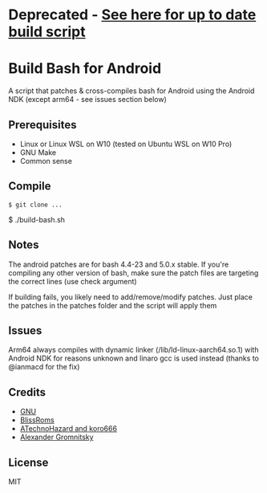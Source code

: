 # Deprecated - [See here for up to date build script](https://github.com/Zackptg5/GNU-Utils-For-Android-Build-Script)

# Build Bash for Android

A script that patches & cross-compiles bash for Android using the Android NDK (except arm64 - see issues section below)

## Prerequisites

* Linux or Linux WSL on W10 (tested on Ubuntu WSL on W10 Pro)
* GNU Make
* Common sense

## Compile

	$ git clone ...
  $ ./build-bash.sh <options>

## Notes

  The android patches are for bash 4.4-23 and 5.0.x stable. If you're compiling any other version of bash, make sure the patch files are targeting the correct lines (use check argument)
  
  If building fails, you likely need to add/remove/modify patches. Just place the patches in the patches folder and the script will apply them

## Issues

  Arm64 always compiles with dynamic linker (/lib/ld-linux-aarch64.so.1) with Android NDK for reasons unknown and linaro gcc is used instead (thanks to @ianmacd for the fix)
  
## Credits

* [GNU](https://www.gnu.org/software/bash/)
* [BlissRoms](https://github.com/BlissRoms/platform_external_bash/)
* [ATechnoHazard and koro666](https://github.com/ATechnoHazard/bash_patches)
* [Alexander Gromnitsky](https://github.com/gromnitsky/bash-on-android)
  
## License

  MIT
